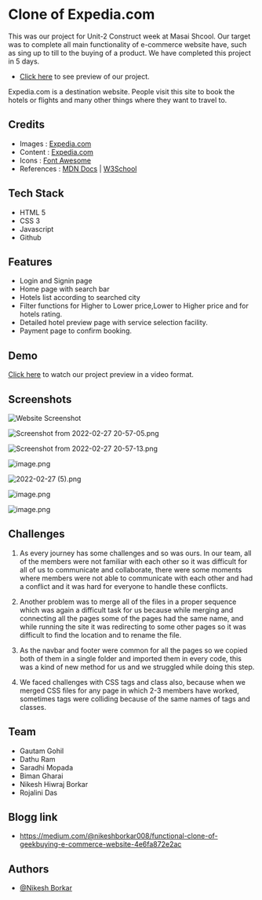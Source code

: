# Clone of Expedia.com
This was our project for Unit-2 Construct week at Masai Shcool.
Our target was to complete all main functionality of e-commerce website have, such as sing up to till to the buying of a product.
We have completed this project in 5 days.

- [Click here](https://magnificent-gecko-a7ac13.netlify.app/) to see preview of our project.

Expedia.com is a destination website. People visit this site to book the hotels or flights and many other things where they want to travel to.




## Credits

 - Images : [Expedia.com](https://www.expedia.com/)
 - Content : [Expedia.com](https://www.expedia.com/)
 - Icons : [Font Awesome](https://fontawesome.com/)
 - References : [MDN Docs](https://developer.mozilla.org/en-US/) | [W3School](https://www.w3schools.com/)

## Tech Stack

- HTML 5
- CSS 3
- Javascript
- Github
## Features

- Login and Signin page
- Home page with search bar 
- Hotels list according to searched city
- Filter functions for Higher to Lower price,Lower to Higher price and for hotels rating.
- Detailed hotel preview page with service selection facility.
- Payment page to confirm booking.



## Demo

[Click here](https://drive.google.com/file/d/1npxLcVTIWtShdiwMRo5ImyTZ1oj0Kq1Z/view?usp=sharing) to watch our project preview in a video format. 



## Screenshots

![Website Screenshot](https://cdn.hashnode.com/res/hashnode/image/upload/v1645977375942/ZvvdOsCvM.png)

![Screenshot from 2022-02-27 20-57-05.png](https://cdn.hashnode.com/res/hashnode/image/upload/v1645976977453/Syoyw5ZJX.png)



![Screenshot from 2022-02-27 20-57-13.png](https://cdn.hashnode.com/res/hashnode/image/upload/v1645977058939/RFwDg5uqJ.png)

![image.png](https://cdn.hashnode.com/res/hashnode/image/upload/v1645952211716/aSboxm1Phc.png)



![2022-02-27 (5).png](https://cdn.hashnode.com/res/hashnode/image/upload/v1645974613126/Qu0VM_qxC.png)



![image.png](https://cdn.hashnode.com/res/hashnode/image/upload/v1645952352339/FP-TI7Jbr.png)



![image.png](https://cdn.hashnode.com/res/hashnode/image/upload/v1645952436530/5Y4-JLPNF.png)
## Challenges

1. As every journey has some challenges and so was ours. In our team, all of the members were not familiar with each other so it was difficult for all of us to communicate and collaborate, there were some moments where members were not able to communicate with each other and had a conflict and it was hard for everyone to handle these conflicts.

2. Another problem was to merge all of the files in a proper sequence which was again a difficult task for us because while merging and connecting all the pages some of the pages had the same name, and while running the site it was redirecting to some other pages so it was difficult to find the location and to rename the file.

3. As the navbar and footer were common for all the pages so we copied both of them in a single folder and imported them in every code, this was a kind of new method for us and we struggled while doing this step.

4. We faced challenges with CSS tags and class also, because when we merged CSS files for any page in which 2-3 members have worked, sometimes tags were colliding because of the same names of tags and classes.

## Team

- Gautam Gohil
- Dathu Ram
- Saradhi Mopada
- Biman Gharai
- Nikesh Hiwraj Borkar
- Rojalini Das

## Blogg link

- https://medium.com/@nikeshborkar008/functional-clone-of-geekbuying-e-commerce-website-4e6fa872e2ac

## Authors

- [@Nikesh Borkar](https://github.com/NikeshBorkar)
